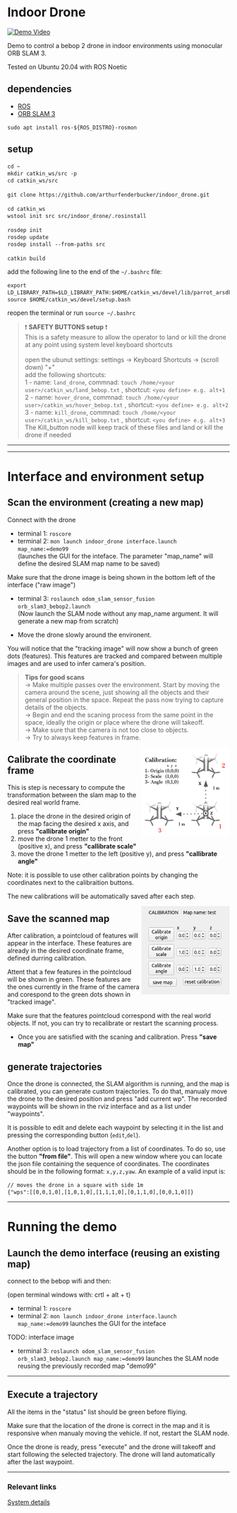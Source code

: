 # Indoor Drone

[![Demo Video](https://img.youtube.com/vi/2eU0rLp464s/0.jpg)](https://www.youtube.com/watch?v=2eU0rLp464s)

Demo to control a bebop 2 drone in indoor environments using monocular ORB SLAM 3.

<!-- [![simple inspection test](docs/images/video_img.png)](docs/videos/demo_test.mp4) -->


Tested on Ubuntu 20.04 with ROS Noetic

## dependencies
- [ROS](http://wiki.ros.org/noetic/Installation/Ubuntu)
- [ORB SLAM 3](https://github.com/UZ-SLAMLab/ORB_SLAM3.git)

```
sudo apt install ros-${ROS_DISTRO}-rosmon
```

## setup
```
cd ~
mkdir catkin_ws/src -p
cd catkin_ws/src

git clone https://github.com/arthurfenderbucker/indoor_drone.git

cd catkin_ws
wstool init src src/indoor_drone/.rosinstall

rosdep init
rosdep update
rosdep install --from-paths src

catkin build
```

add the following line to the end of the `~/.bashrc` file:
```
export LD_LIBRARY_PATH=$LD_LIBRARY_PATH:$HOME/catkin_ws/devel/lib/parrot_arsdk
source $HOME/catkin_ws/devel/setup.bash
```
reopen the terminal or run `source ~/.bashrc`

> :exclamation: **SAFETY BUTTONS setup** :exclamation: \
This is a safety measure to allow the operator to land or kill the drone at any point using system level keyboard shortcuts\
 \
open the ubunut settings:  settings -> Keyboard Shortcuts -> (scroll down) "+" \
add the following shortcuts: \
1 - name: `land_drone`, commnad: `touch /home/<your user>/catkin_ws/land_bebop.txt` , shortcut: `<you define> e.g. alt+1`\
2 - name: `hover_drone`, commnad: `touch /home/<your user>/catkin_ws/hover_bebop.txt` , shortcut: `<you define> e.g. alt+2`\
3 - name: `kill_drone`, commnad: `touch /home/<your user>/catkin_ws/kill_bebop.txt` , shortcut: `<you define> e.g. alt+3`\
The Kill_button node will keep track of these files and land or kill the drone if needed

---
---
# Interface and environment setup

## Scan the environment (creating a new map)
Connect with the drone

- terminal 1: ```roscore```
- terminal 2: ```mon launch indoor_drone interface.launch map_name:=demo99```
</br>(launches the GUI for the inteface. The parameter "map_name" will define the desired SLAM map name to be saved)

Make sure that the drone image is being shown in the bottom left of the interface ("raw image")

- terminal 3: ```roslaunch odom_slam_sensor_fusion orb_slam3_bebop2.launch ```
</br>(Now launch the SLAM node without any map_name argument. It will generate a new map from scratch)


- Move the drone slowly around the environent.

You will notice that the "tracking image" will now show a bunch of green dots (features). This features are tracked and compared between multiple images and are used to infer camera's position.

>**Tips for good scans**\
-> Make multiple passes over the environment. Start by moving the camera around the scene, just showing all the objects and their general position in the space. Repeat the pass now trying to capture details of the objects.\
-> Begin and end the scaning process from the same point in the space, ideally the origin or place where the drone will takeoff.\
-> Make sure that the camera is not too close to objects.\
-> Try to always keep features in frame.


<img src="docs/images/calibration.png" width=200 height=200 style="float: right"/>

## Calibrate the coordinate frame

This is step is necessary to compute the transformation between the slam map to the desired real world frame.

1) place the drone in the desired origin of the map facing the desired x axis, and press **"callibrate origin"**
2) move the drone 1 metter to the front (positive x), and press **"callibrate scale"**
3) move the drone 1 metter to the left (positive y), and press **"callibrate angle"**

Note: it is possible to use other calibration points by changing the coordinates next to the calibraition buttons.

The new calibrations will be automatically saved after each step.

<img src="docs/images/calibration_interface.png" width=200 height=200 style="float: right"/>

## Save the scanned map

After calibration, a pointcloud of features will appear in the interface. These features are already in the desired coordinate frame, defined durring calibration.

Attent that a few features in the pointcloud will be shown in green. These features are the ones currently in the frame of the camera and corespond to the green dots shown in "tracked image".

Make sure that the features pointcloud correspond with the real world objects. If not, you can try to recalibrate or restart the scanning process.

- Once you are satisfied with the scaning and calibration. Press **"save map"**


## generate trajectories

Once the drone is connected, the SLAM algorithm is running, and the map is calibrated, you can generate custom trajectories. To do that, manualy move the drone to the desired position and press "add current wp". The recorded waypoints will be shown in the rviz interface and as a list under "waypoints".

It is possible to edit and delete each waypoint by selecting it in the list and pressing the corresponding button (`edit`,`del`).

Another option is to load trajectory from a list of coordinates. To do so, use the button **"from file"**. This will open a new window where you can locate the json file containing the sequence of coordinates. The coordinates should be in the following format: `x,y,z,yaw`. An example of a valid input is:
```
// moves the drone in a square with side 1m
{"wps":[[0,0,1,0],[1,0,1,0],[1,1,1,0],[0,1,1,0],[0,0,1,0]]}
```


---

# Running the demo

## Launch the demo interface (reusing an existing map)

connect to the bebop wifi and then:

(open terminal windows with: crtl + alt + t)

- terminal 1: ```roscore```
- terminal 2: ```mon launch indoor_drone interface.launch map_name:=demo99``` launches the GUI for the inteface

TODO: interface image
- terminal 3: ```roslaunch odom_slam_sensor_fusion orb_slam3_bebop2.launch map_name:=demo99``` launches the SLAM node reusing the previously recorded map "demo99"


---

## Execute a trajectory

All the items in the "status" list should be green before fliying.

Make sure that the location of the drone is correct in the map and it is responsive when manualy moving the vehicle. If not, restart the SLAM node.

Once the drone is ready, press "execute" and the drone will takeoff and start following the selected trajectory. The drone will land automatically after the last waypoint.


----

### Relevant links

[System details](DETAILS.md)
